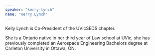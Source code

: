 ```yaml
---
speaker: "kerry-lynch"
name: "Kerry Lynch"
---
```


Kelly Lynch is Co-President of the UVicSEDS chapter.

She is a Ontario native in her third year of Law school at UVic, she has
previously completed an Aerospace Engineering Bachelors degree at Carleton
University in Ottawa, ON.
